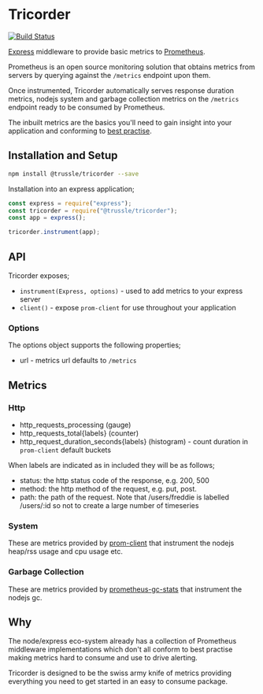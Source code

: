 # Tricorder

[![Build Status](https://travis-ci.org/trussle/tricorder.svg?branch=master)](https://travis-ci.org/trussle/tricorder)

[Express](https://github.com/expressjs/express) middleware to provide basic metrics to [Prometheus](https://prometheus.io).

Prometheus is an open source monitoring solution that obtains metrics from servers by querying against the `/metrics` endpoint upon them.

Once instrumented, Tricorder automatically serves response duration metrics,  nodejs system and garbage collection metrics on the `/metrics` endpoint ready to be consumed by Prometheus.

The inbuilt metrics are the basics you'll need to gain insight into your application and conforming to [best practise](https://prometheus.io/docs/practices/naming/).

## Installation and Setup

```bash
npm install @trussle/tricorder --save
```

Installation into an express application;

```js
const express = require("express");
const tricorder = require("@trussle/tricorder");
const app = express();

tricorder.instrument(app);
```

## API

Tricorder exposes;

* `instrument(Express, options)` - used to add metrics to your express server
* `client()` - expose `prom-client` for use throughout your application

### Options

The options object supports the following properties;

* url - metrics url defaults to `/metrics`

## Metrics

### Http

* http_requests_processing (gauge)
* http_requests_total{labels} (counter)
* http_request_duration_seconds{labels} (histogram) - count duration in `prom-client` default buckets

When labels are indicated as in included they will be as follows;

* status: the http status code of the response, e.g. 200, 500
* method: the http method of the request, e.g. put, post.
* path: the path of the request. Note that /users/freddie is labelled /users/:id so not to create a large number of timeseries 

### System

These are metrics provided by [prom-client](https://github.com/siimon/prom-client) that instrument the nodejs heap/rss usage and cpu usage etc.

### Garbage Collection

These are metrics provided by [prometheus-gc-stats](https://github.com/SimenB/node-prometheus-gc-stats) that instrument the nodejs gc.

## Why

The node/express eco-system already has a collection of Prometheus middleware implementations which don't all conform to best practise making metrics hard to consume and use to drive alerting.

Tricorder is designed to be the swiss army knife of metrics providing everything you need to get started in an easy to consume package.